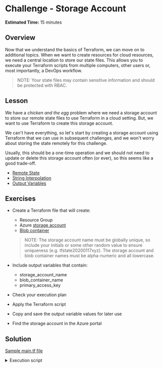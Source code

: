 # Challenge - Storage Account

**Estimated Time:** 15 minutes

## Overview

Now that we understand the basics of Terraform, we can move on to additional topics. When we
want to create resources for cloud resources, we need a central location to store our state
files. This allows you to execute your Terraform scripts from multiple computers, other users
or, most importantly, a DevOps workflow.

> NOTE: Your state files may contain sensitive information and should be protected with RBAC.

## Lesson

We have a *chicken and the egg* problem where we need a storage account to store our remote state
files to use Terraform in a cloud setting. But, we want to use Terraform to create this storage account.

We can't have everything, so let's start by creating a storage account using Terraform that we can 
use in subsequent challenges, and we won't worry about storing the state remotely for this challenge.

Usually, this should be a one-time operation and we should not need to update or delete this
storage account often (or ever), so this seems like a good trade-off.

* [Remote State](https://www.terraform.io/docs/state/remote.html)
* [String Interpolation](https://www.terraform.io/docs/configuration/expressions.html#interpolation)
* [Output Variables](https://www.terraform.io/docs/configuration/outputs.html)

## Exercises

* Create a Terraform file that will create:

  * Resource Group
  * Azure [storage account](https://www.terraform.io/docs/providers/azurerm/r/storage_account.html)
  * [Blob container](https://www.terraform.io/docs/providers/azurerm/r/storage_container.html)

  > NOTE: The storage account name must be globally unique, so include your initials or some other random value
  > to ensure uniqueness (e.g. tfstate20200117xyz). The storage account and blob container names must be
  > alpha-numeric and all lowercase.

* Include output variables that contain:

  * storage_account_name
  * blob_container_name
  * primary_access_key

* Check your execution plan

* Apply the Terraform script

* Copy and save the output variable values for later use

* Find the storage account in the Azure portal

## Solution

[Sample main.tf file](solution/main.tf)

<details>
<summary>
Execution script
</summary>

```bash

# No remote storage here
terraform init

# Apply with script with the specified variable values
terraform apply \
-var 'resource_group_name=cdw-tfstate-20200111' \
-var 'storage_account_name=tfstate20200117xyz' \
-var 'blob_container_name=tfstatefiles' \
-var 'location=westus2'

```
</details>
